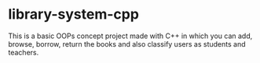 # library-system-cpp
This is a basic OOPs concept project made with C++ in which you can add, browse, borrow, return the books and also classify users as students and teachers.
